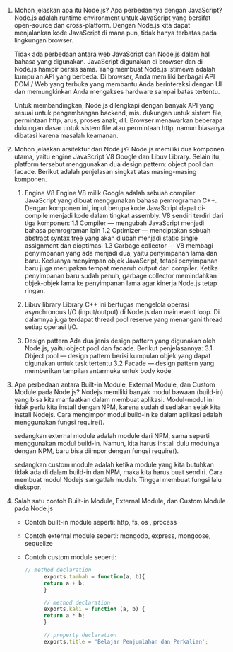 1. Mohon jelaskan apa itu Node.js? Apa perbedannya dengan JavaScript?
   Node.js adalah runtime environment untuk JavaScript yang bersifat open-source dan cross-platform. Dengan Node.js kita dapat menjalankan kode JavaScript di mana pun, tidak hanya terbatas pada lingkungan browser.

   Tidak ada perbedaan antara web JavaScript dan Node.js dalam hal bahasa yang digunakan. JavaScript digunakan di browser dan di Node.js hampir persis sama. Yang membuat Node.js istimewa adalah kumpulan API yang berbeda. Di browser, Anda memiliki berbagai API DOM / Web yang terbuka yang membantu Anda berinteraksi dengan UI dan memungkinkan Anda mengakses hardware sampai batas tertentu.

   Untuk membandingkan, Node.js dilengkapi dengan banyak API yang sesuai untuk pengembangan backend, mis. dukungan untuk sistem file, permintaan http, arus, proses anak, dll. Browser menawarkan beberapa dukungan dasar untuk sistem file atau permintaan http, namun biasanya dibatasi karena masalah keamanan.

2. Mohon jelaskan arsitektur dari Node.js?
   Node.js memiliki dua komponen utama, yaitu engine JavaScript V8 Google dan Libuv Library. Selain itu, platform tersebut menggunakan dua design pattern: object pool dan facade. Berikut adalah penjelasan singkat atas masing-masing komponen.

   1) Engine V8
   Engine V8 milik Google adalah sebuah compiler JavaScript yang dibuat menggunakan bahasa pemrograman C++. Dengan komponen ini, input berupa kode JavaScript dapat di-compile menjadi kode dalam tingkat assembly. V8 sendiri terdiri dari tiga komponen:
   1.1 Compiler — mengubah JavaScript menjadi bahasa pemrograman lain
   1.2 Optimizer — menciptakan sebuah abstract syntax tree yang akan diubah menjadi static single assignment dan dioptimasi
   1.3 Garbage collector — V8 membagi penyimpanan yang ada menjadi dua, yaitu penyimpanan lama dan baru. Keduanya menyimpan objek JavaScript, tetapi penyimpanan baru juga merupakan tempat menaruh output dari compiler. Ketika penyimpanan baru sudah penuh, garbage collector memindahkan objek-objek lama ke penyimpanan lama agar kinerja Node.js tetap ringan.

   2) Libuv library
   Library C++ ini bertugas mengelola operasi asynchronous I/O (input/output) di Node.js dan main event loop. Di dalamnya juga terdapat thread pool reserve yang menangani thread setiap operasi I/O.

   3) Design pattern
   Ada dua jenis design pattern yang digunakan oleh Node.js, yaitu object pool dan facade. Berikut penjelasannya:
   3.1 Object pool — design pattern berisi kumpulan objek yang dapat digunakan untuk task tertentu
   3.2 Facade — design pattern yang memberikan tampilan antarmuka untuk body kode

3.  Apa perbedaan antara Built-in Module, External Module, dan Custom Module pada Node.js?
    Nodejs memiliki banyak modul bawaan (build-in) yang bisa kita manfaatkan dalam membuat aplikasi.
    Modul-modul ini tidak perlu kita install dengan NPM, karena sudah disediakan sejak kita install Nodejs.
    Cara mengimpor modul build-in ke dalam aplikasi adalah menggunakan fungsi require().

    sedangkan external module adalah module dari NPM, sama seperti menggunakan modul build-in.
    Namun, kita harus install dulu modulnya dengan NPM, baru bisa diimpor dengan fungsi require().

    sedangkan custom module adalah ketika module yang kita butuhkan tidak ada di dalam build-in dan NPM, maka kita harus buat sendiri.
    Cara membuat modul Nodejs sangatlah mudah.
    Tinggal membuat fungsi lalu diekspor.

4.  Salah satu contoh Built-in Module, External Module, dan Custom Module pada Node.js

    - Contoh built-in module seperti: http, fs, os , process
    - Contoh external module seperti: mongodb, express, mongoose, sequelize
    - Contoh custom module seperti:
    
      ```javascript
      // method declaration
            exports.tambah = function(a, b){
            return a + b;
            }

            // method declaration
            exports.kali = function (a, b) {
            return a * b;
            }

            // property declaration
            exports.title = 'Belajar Penjumlahan dan Perkalian';
      ```

